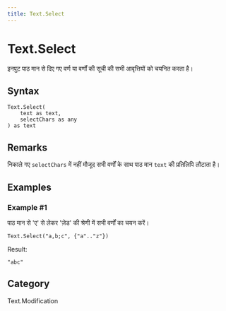 ```yaml
---
title: Text.Select
---
```


# Text.Select


इनपुट पाठ मान से दिए गए वर्ण या वर्णों की सूची की सभी आवृत्तियों को चयनित करता है।


## Syntax

```powerquery
Text.Select(
    text as text,
    selectChars as any
) as text
```


## Remarks

निकाले गए <code>selectChars</code> में नहीं मौजूद सभी वर्णों के साथ पाठ मान <code>text</code> की प्रतिलिपि लौटाता है।  


## Examples

### Example #1 
पाठ मान से &#39;ए&#39; से लेकर &#39;ज़ेड&#39; की श्रेणी में सभी वर्णों का चयन करें।
```powerquery
Text.Select("a,b;c", {"a".."z"})
```

Result: 
```powerquery
"abc"
```




## Category
Text.Modification
